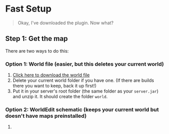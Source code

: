 # Fast Setup

> Okay, I've downloaded the plugin. Now what?

## Step 1: Get the map

There are two ways to do this:

### Option 1: World file (easier, but this deletes your current world)

1. [Click here to download the world file](https://github.com/greatericontop/GreatImpostor/raw/refs/heads/main/greatimpostor-world.zip)
2. Delete your current world folder if you have one. (If there are builds there you want to keep, back it up first!)
3. Put it in your server's root folder (the same folder as your `server.jar`) and unzip it. It should create the folder `world`.

### Option 2: WorldEdit schematic (keeps your current world but doesn't have maps preinstalled)

1. 
